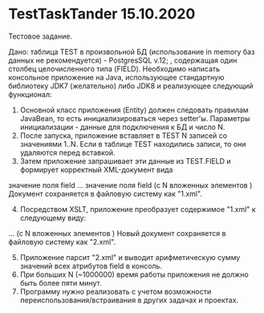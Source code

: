 # TestTaskTander 15.10.2020

Тестовое задание.

Дано: таблица TEST в произвольной БД (использование in memory баз данных не рекомендуется) - PostgresSQL v.12;
, содержащая один столбец целочисленного типа (FIELD).
Необходимо написать консольное приложение на Java, использующее стандартную библиотеку JDK7 (желательно) либо JDK8 и реализующее следующий функционал:

1. Основной класс приложения (Entity) должен следовать правилам JavaBean, то есть инициализироваться через setter'ы. Параметры инициализации - данные для подключения к БД и число N.
2. После запуска, приложение вставляет в TEST N записей со значениями 1..N. Если в таблице TEST находились записи, то они удаляются перед вставкой.
3. Затем приложение запрашивает эти данные из TEST.FIELD и формирует корректный XML-документ вида
<entries>
    <entry>
        <field>значение поля field</field>
    </entry>
    ...
    <entry>
        <field>значение поля field</field>
    </entry>
</entries>
(с N вложенных элементов <entry>)
Документ сохраняется в файловую систему как "1.xml".

4. Посредством XSLT, приложение преобразует содержимое "1.xml" к следующему виду:
<entries>
    <entry field="значение поля field">
    ...
    <entry field="значение поля field">
</entries>
(с N вложенных элементов <entry>)
Новый документ сохраняется в файловую систему как "2.xml".

5. Приложение парсит "2.xml" и выводит арифметическую сумму значений всех атрибутов field в консоль. 
6. При больших N (~1000000) время работы приложения не должно быть более пяти минут.
7. Программу нужно реализовать с учетом возможности переиспользования/встраивания в других задачах и проектах.